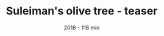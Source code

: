 ---
title: Suleiman's olive tree - teaser
subtitle: 2018 - 118 min
description: A boat floating at sea. An old man and his niece. An ancient tradition. Accompanied by the gentle tunes of an Arabian Oud.

category: fiction

idvimeo: 298892489

#use this for ordering
weight: 500
---